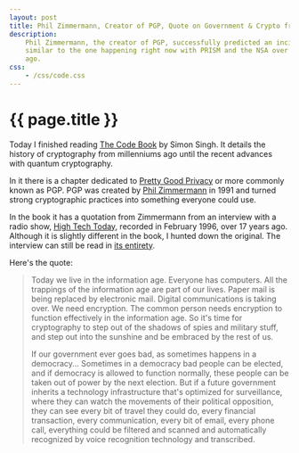 ```yaml
---
layout: post
title: Phil Zimmermann, Creator of PGP, Quote on Government & Crypto from 1996
description:
    Phil Zimmermann, the creator of PGP, successfully predicted an incident
    similar to the one happening right now with PRISM and the NSA over 17 years
    ago.
css:
    - /css/code.css
---
```


{{ page.title }}
================

Today I finished reading [The Code Book][singh] by Simon Singh. It details the
history of cryptography from millenniums ago until the recent advances with
quantum cryptography.

In it there is a chapter dedicated to [Pretty Good Privacy][pgp] or more
commonly known as PGP. PGP was created by [Phil Zimmermann][zimm] in 1991 and turned
strong cryptographic practices into something everyone could use.

In the book it has a quotation from Zimmermann from an interview with a radio
show, [High Tech Today][radio], recorded in February 1996, over 17 years ago.
Although it is slightly different in the book, I hunted down the original. The
interview can still be read in [its entirety][interview].

Here's the quote:

> Today we live in the information age. Everyone has computers. All the
> trappings of the information age are part of our lives. Paper mail is being
> replaced by electronic mail. Digital communications is taking over. We need
> encryption. The common person needs encryption to function effectively in the
> information age. So it's time for cryptography to step out of the shadows of
> spies and military stuff, and step out into the sunshine and be embraced by
> the rest of us.
>
> If our government ever goes bad, as sometimes happens in a democracy...
> Sometimes in a democracy bad people can be elected, and if democracy is
> allowed to function normally, these people can be taken out of power by the
> next election. But if a future government inherits a technology infrastructure
> that's optimized for surveillance, where they can watch the movements of their
> political opposition, they can see every bit of travel they could do, every
> financial transaction, every communication, every bit of email, every phone
> call, everything could be filtered and scanned and automatically recognized by
> voice recognition technology and transcribed.

[singh]: http://amzn.com/0385495323
[pgp]: http://en.wikipedia.org/wiki/Pretty_Good_Privacy
[zimm]: http://www.philzimmermann.com/EN/background/index.html
[radio]: http://www.animatedsoftware.com/hightech/hightech.htm
[interview]: http://www.animatedsoftware.com/hightech/philspgp.htm
